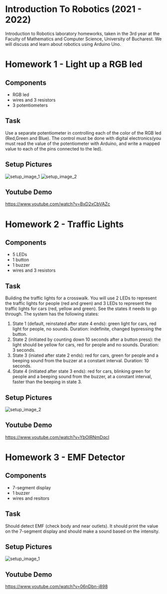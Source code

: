 # Introduction To Robotics (2021 - 2022)

Introduction to Robotics laboratory homeworks, taken in the 3rd year at the Faculty of Mathematics and Computer Science, University of Bucharest. We will discuss and learn about robotics using Arduino Uno. 

# Homework 1 - Light up a RGB led

## Components

* RGB led
* wires and 3 resistors
* 3 potentiometers

## Task

Use a separate potentiometer in controlling each of the color of the RGB led (Red,Green and Blue).  The control must be done with digital electronics(you must read the value of the potentiometer with Arduino, and write a mapped value to each of the pins connected to the led).

## Setup Pictures

![setup_image_1](./Homework1/setup_pictures/setup_image1.jpg)
![setup_image_2](./Homework1/setup_pictures/setup_image2.jpg)

## Youtube Demo

https://www.youtube.com/watch?v=BxD2xCbVAZc

# Homework 2 - Traffic Lights

## Components

* 5 LEDs
* 1 button
* 1 buzzer
* wires and 3 resistors

## Task

Building the traffic lights for a crosswalk. You will use 2 LEDs to represent the traffic lights for people (red and green) and 3 LEDs to represent the traffic lights for cars (red, yellow and green). See the states it needs to go through. The system has the following states:

1. State 1 (default, reinstated after state 4 ends): green light for cars, red light for people, no sounds. Duration: indefinite, changed bypressing the button.
2. State 2 (initiated by counting down 10 seconds after a button press): the light should be yellow for cars, red for people and no sounds. Duration: 3 seconds.
3. State 3 (iniated after state 2 ends): red for cars, green for people and a beeping sound from the buzzer at a constant interval. Duration: 10 seconds.
4. State 4 (initiated after state 3 ends): red for cars, blinking green for people and a beeping sound from the buzzer, at a constant interval, faster than the beeping in state 3.

## Setup Pictures

![setup_image_2](./Homework2/setup_pictures/h2setup_picture2.jpg)

## Youtube Demo

https://www.youtube.com/watch?v=YbOIRNmDqcI

# Homework 3 - EMF Detector

## Components

* 7-segment display
* 1 buzzer
* wires and resitors

## Task

Should detect EMF (check body and near outlets). It should print the value on the 7-segment display and should make a sound based on the intensity.

## Setup Pictures

![setup_image_1](./Homework3/setup_pictures/setup_image.jpg)

## Youtube Demo

https://www.youtube.com/watch?v=06nDbn-i898
